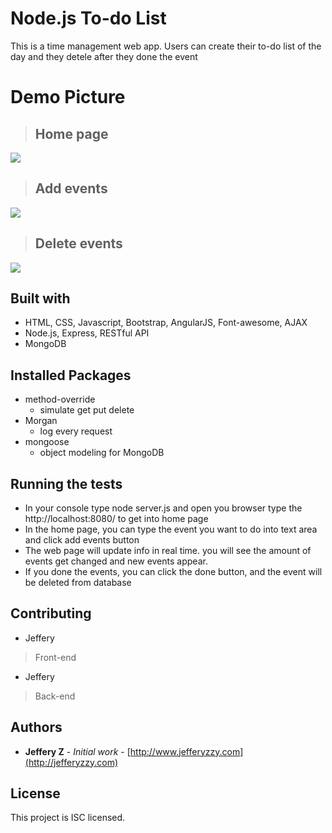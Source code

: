 # Node.js To-do List
This is a time management web app. Users can create their to-do list of the day and they detele after they done the event 

# Demo Picture
> ## Home page ##
> 
![](http://i.imgur.com/ofGP1vI.png)

> ## Add events ##
> 
![](http://i.imgur.com/Rw54fpM.png)

> ## Delete events ##
> 
![](http://i.imgur.com/obNmqiO.png)

## Built with
*	HTML, CSS, Javascript, Bootstrap, AngularJS, Font-awesome, AJAX
*	Node.js, Express, RESTful API
*	MongoDB

## Installed Packages
*	method-override
	*	simulate get put delete
*	Morgan
	*	log every request
*	mongoose
	*	object modeling for MongoDB


## Running the tests

*	In your console type node server.js and open you browser type the http://localhost:8080/ to get into home page
*	In the home page, you can type the event you want to do into text area and click add events button
*	The web page will update info in real time. you will see the amount of events get changed and new events appear.
*	If you done the events, you can click the done button, and the event will be deleted from database

## Contributing
* Jeffery 
> Front-end

* Jeffery
> Back-end


## Authors

* **Jeffery Z** - *Initial work* - [http://www.jefferyzzy.com](http://jefferyzzy.com)

## License

This project is ISC licensed.

